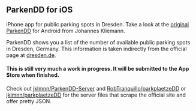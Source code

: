 ## ParkenDD for iOS

iPhone app for public parking spots in Dresden. Take a look at the [original ParkenDD](https://github.com/jklmnn/ParkenDD) for Android from Johannes Kliemann.

ParkenDD shows you a list of the number of available public parking spots in Dresden, Germany. This information is taken indirectly from the official page at [dresden.de](http://www.dresden.de/freie-parkplaetze/).

#### This is still very much a work in progress. It will be submitted to the App Store when finished.

Check out [jklmnn/ParkenDD-Server](https://github.com/jklmnn/ParkenDD-Server) and [RobTranquillo/parkplaetzeDD](https://github.com/RobTranquillo/parkplaetzeDD) or [jklmnn/parkplaetzeDD](https://github.com/jklmnn/parkplaetzeDD) for the server files that scrape the official site and offer pretty JSON.
